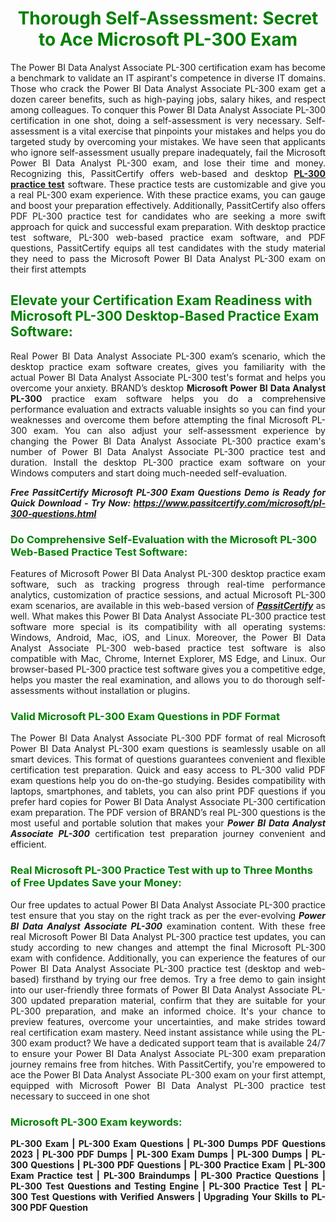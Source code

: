 <h1 style="text-align: center;"><strong><span style="display:block; color:Green; #AED6F1; ">Thorough Self-Assessment: Secret to Ace Microsoft PL-300 Exam </span></strong></h1>

<p style="text-align: justify;">The Power BI Data Analyst Associate PL-300 certification exam has become a benchmark to validate an IT aspirant's competence in diverse IT domains. Those who crack the Power BI Data Analyst Associate PL-300 exam get a dozen career benefits, such as high-paying jobs, salary hikes, and respect among colleagues. To conquer this Power BI Data Analyst Associate PL-300 certification in one shot, doing a self-assessment is very necessary. Self-assessment is a vital exercise that pinpoints your mistakes and helps you do targeted study by overcoming your mistakes. We have seen that applicants who ignore self-assessment usually prepare inadequately, fail the Microsoft Power BI Data Analyst PL-300 exam, and lose their time and money. Recognizing this, PassitCertify offers web-based and desktop <a href="https://www.passitcertify.com/microsoft/pl-300-questions.html"><strong>PL-300 practice test</strong></a> software. These practice tests are customizable and give you a real PL-300 exam experience. With these practice exams, you can gauge and boost your preparation effectively. Additionally, PassitCertify also offers PDF PL-300 practice test for candidates who are seeking a more swift approach for quick and successful exam preparation. With desktop practice test software, PL-300 web-based practice exam software, and PDF questions, PassitCertify equips all test candidates with the study material they need to pass the Microsoft Power BI Data Analyst PL-300 exam on their first attempts</p>

<h2><strong><span style="display:block; color:Green; #AED6F1; ">Elevate your Certification Exam Readiness with Microsoft PL-300 Desktop-Based Practice Exam Software:</span></strong></h2>

<p style="text-align: justify;">Real Power BI Data Analyst Associate PL-300 exam’s scenario, which the desktop practice exam software creates, gives you familiarity with the actual Power BI Data Analyst Associate PL-300 test's format and helps you overcome your anxiety. BRAND’s desktop <strong>Microsoft Power BI Data Analyst PL-300</strong> practice exam software helps you do a comprehensive performance evaluation and extracts valuable insights so you can find your weaknesses and overcome them before attempting the final Microsoft PL-300 exam. You can also adjust your self-assessment experience by changing the Power BI Data Analyst Associate PL-300 practice exam's number of Power BI Data Analyst Associate PL-300 practice test and duration. Install the desktop PL-300 practice exam software on your Windows computers and start doing much-needed self-evaluation.</p>

<p style="text-align: justify;"><em><strong>Free PassitCertify Microsoft PL-300 Exam Questions Demo is Ready for Quick Download - Try Now: <a href="https://www.passitcertify.com/microsoft/pl-300-questions.html">https://www.passitcertify.com/microsoft/pl-300-questions.html</a></strong></em></p>

<h3><strong><span style="display:block; color:Green; #AED6F1; ">Do Comprehensive Self-Evaluation with the Microsoft PL-300 Web-Based Practice Test Software:</span></strong></h3>

<p style="text-align: justify;">Features of Microsoft Power BI Data Analyst PL-300 desktop practice exam software, such as tracking progress through real-time performance analytics, customization of practice sessions, and actual Microsoft PL-300 exam scenarios, are available in this web-based version of <u><em><strong>PassitCertify</strong></em></u> as well. What makes this Power BI Data Analyst Associate PL-300 practice test software more special is its compatibility with all operating systems: Windows, Android, Mac, iOS, and Linux. Moreover, the Power BI Data Analyst Associate PL-300 web-based practice test software is also compatible with Mac, Chrome, Internet Explorer, MS Edge, and Linux. Our browser-based PL-300 practice test software gives you a competitive edge, helps you master the real examination, and allows you to do thorough self-assessments without installation or plugins.</p>

<h3><strong><span style="display:block; color:Green; #AED6F1; ">Valid Microsoft PL-300 Exam Questions in PDF Format </span></strong></h3>

<p style="text-align: justify;">The Power BI Data Analyst Associate PL-300 PDF format of real Microsoft Power BI Data Analyst PL-300 exam questions is seamlessly usable on all smart devices. This format of questions guarantees convenient and flexible certification test preparation. Quick and easy access to PL-300 valid PDF exam questions help you do on-the-go studying. Besides compatibility with laptops, smartphones, and tablets, you can also print PDF questions if you prefer hard copies for Power BI Data Analyst Associate PL-300 certification exam preparation. The PDF version of BRAND’s real PL-300 questions is the most useful and portable solution that makes your <em><strong>Power BI Data Analyst Associate PL-300</strong></em> certification test preparation journey convenient and efficient.</p>

<h3><strong><span style="display:block; color:Green; #AED6F1; ">Real Microsoft PL-300 Practice Test with up to Three Months of Free Updates Save your Money:</span></strong></h3>

<p style="text-align: justify;">Our free updates to actual Power BI Data Analyst Associate PL-300 practice test ensure that you stay on the right track as per the ever-evolving <strong><em>Power BI Data Analyst Associate PL-300</em></strong> examination content. With these free real Microsoft Power BI Data Analyst PL-300 practice test updates, you can study according to new changes and attempt the final Microsoft PL-300 exam with confidence. Additionally, you can experience the features of our Power BI Data Analyst Associate PL-300 practice test (desktop and web-based) firsthand by trying our free demos. Try a free demo to gain insight into our user-friendly three formats of Power BI Data Analyst Associate PL-300 updated preparation material, confirm that they are suitable for your PL-300 preparation, and make an informed choice. It's your chance to preview features, overcome your uncertainties, and make strides toward real certification exam mastery. Need instant assistance while using the PL-300 exam product? We have a dedicated support team that is available 24/7 to ensure your Power BI Data Analyst Associate PL-300 exam preparation journey remains free from hitches. With PassitCertify, you're empowered to ace the Power BI Data Analyst Associate PL-300 exam on your first attempt, equipped with Microsoft Power BI Data Analyst PL-300 practice test necessary to succeed in one shot</p>

<h3><strong><span style="display:block; color:Green; #AED6F1; ">Microsoft PL-300 Exam keywords: </span></strong></h3>

<p style="text-align: justify;"><b><strong>PL-300 Exam | PL-300 Exam Questions | PL-300 Dumps PDF Questions 2023 | PL-300 PDF Dumps | PL-300 Exam Dumps | PL-300 Dumps | PL-300 Questions | PL-300 PDF Questions | PL-300 Practice Exam | PL-300 Exam Practice test | PL-300 Braindumps | PL-300 Practice Questions | PL-300 Test Questions and Testing Engine | PL-300 Practice Test | PL-300 Test Questions with Verified Answers | Upgrading Your Skills to PL-300 PDF Question</strong></b></p>
